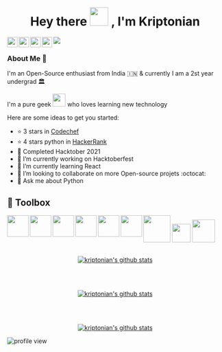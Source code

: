 
<h1 align="center"> Hey there <img src="https://github.com/TheDudeThatCode/TheDudeThatCode/raw/master/Assets/Hi.gif" width="43" style="max-width: 100%;"> , I'm Kriptonian </h1>

<a href="https://www.linkedin.com/in/sawan-bhattacharya/">
  <img align="left" width="24px" src="https://github.com/TheDudeThatCode/TheDudeThatCode/blob/master/Assets/Linkedin.svg"  />
</a>
<a href="https://twitter.com/kriptonian8">
  <img align="left" width="24px" src="https://github.com/TheDudeThatCode/TheDudeThatCode/blob/master/Assets/Twitter.svg"  />
</a>
<a href="https://www.instagram.com/_kriptonian/">
  <img align="left" width="24px" src="https://github.com/TheDudeThatCode/TheDudeThatCode/blob/master/Assets/Instagram.svg"  />
</a>
<a href="https://discord.com/users/448359781095440385">
  <img align="left" width="24px" src="https://www.vectorlogo.zone/logos/discordapp/discordapp-tile.svg"  />
</a>
<a href="https://dev.to/kriptonian">
  <img align="left"  src="https://img.shields.io/badge/dev.to-0A0A0A?style=for-the-badge&logo=dev.to&logoColor=white"  />
</a>
</br>

### About Me 🚀
I'm an Open-Source enthusiast from India :india: & currently I am a 2st year undergrad :classical_building: 
</br>

<div>I'm a pure geek <img src="https://github.com/TheDudeThatCode/TheDudeThatCode/blob/master/Assets/Developer.gif" width="30"> who loves learning new technology</div>

Here are some ideas to get you started:

- ⭐ 3 stars in [Codechef](https://www.codechef.com/users/kriptonian)
- ⭐ 4 stars python in [HackerRank](https://www.hackerrank.com/Kriptonian)
- 🐳 Completed Hacktober 2021
- 🔭 I’m currently working on Hacktoberfest
- 🌱 I’m currently learning React
- 👯 I’m looking to collaborate on more Open-source projets :octocat:
- 💬 Ask me about Python

## :toolbox: Toolbox
<img align="left" src = "https://www.vectorlogo.zone/logos/python/python-icon.svg" width="50" height="50"> <img align="left" src = "https://upload.wikimedia.org/wikipedia/commons/1/18/ISO_C%2B%2B_Logo.svg" width="50" height="50"> <img align="left" src = "https://www.vectorlogo.zone/logos/java/java-icon.svg" width="50" height="50"> <img align="left" src = "https://upload.vectorlogo.zone/logos/visualstudio_code/images/0aea25bb-27bb-427f-8d65-f999bf0cba67.svg" width="50" height="50"> <img align="left" src = "https://www.vectorlogo.zone/logos/github/github-icon.svg" width="50" height="50"> <img align="left" src = "https://www.vectorlogo.zone/logos/git-scm/git-scm-icon.svg" width="50" height="50"> <img src="https://upload.wikimedia.org/wikipedia/commons/thumb/f/f1/Icons8_flat_linux.svg/768px-Icons8_flat_linux.svg.png" width="63" height="63"> <img src="https://logos-download.com/wp-content/uploads/2019/01/JavaScript_Logo.png" width="43" height="43"> <img src="https://logos-download.com/wp-content/uploads/2016/09/React_logo_logotype_emblem.png" width="53" height="53">


##
<p align="center">
<a href="https://github.com/kriptonian1">
 <img align="middle" src="https://github-readme-stats.vercel.app/api?username=kriptonian1&show_icons=true&theme=react&line_height=27" alt="kriptonian's github stats"/>
</a> </p>
</br>
</br>
<p align="center">
<a href="https://github.com/kriptonian1">
 <img align="middle" src="https://github-readme-streak-stats.herokuapp.com/?user=kriptonian1&theme=react" alt="kriptonian's github stats"/>
 </a></p>
</br>
</br>
<p align="center">
<a href="https://github.com/kriptonian1">
  <img align="middle" src="https://github-readme-stats.vercel.app/api/top-langs/?username=kriptonian1&theme=react&hide_langs_below=1&line_height=27" alt="kriptonian's github stats" />
</a> </p>

<img align="middle" src="https://gpvc.arturio.dev/kriptonian1" alt="profile view" />
<!--
**kriptonian1/kriptonian1** is a ✨ _special_ ✨ repository because its `README.md` (this file) appears on your GitHub profile.

Here are some ideas to get you started:

- 🔭 I’m currently working on ...
- 🌱 I’m currently learning ...
- 👯 I’m looking to collaborate on ...
- 🤔 I’m looking for help with ...
- 💬 Ask me about ...
- 📫 How to reach me: ...
- 😄 Pronouns: ...
- ⚡ Fun fact: ...
-->
